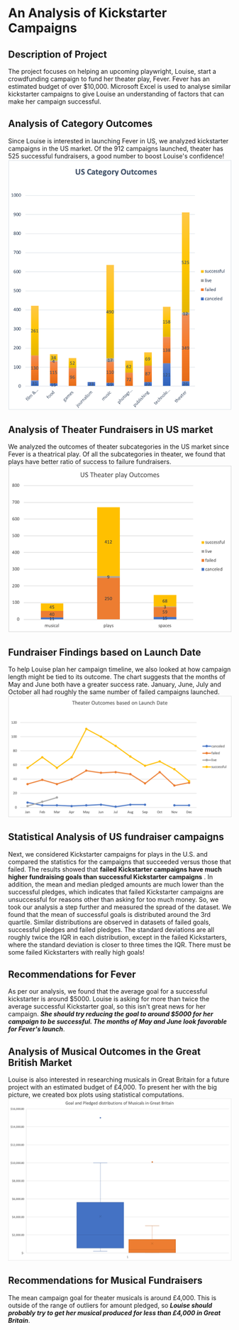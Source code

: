 # An Analysis of Kickstarter Campaigns
## Description of Project
The project focuses on helping an upcoming playwright, Louise, start a crowdfunding campaign to fund her theater play, Fever. Fever has an estimated budget of over $10,000. Microsoft Excel is used to analyse similar kickstarter campaigns to give Louise an understanding of factors that can make her campaign successful.
## Analysis of Category Outcomes
Since Louise is interested in launching Fever in US, we analyzed kickstarter campaigns in the US market. Of the 912 campaigns launched, theater has 525 successful fundraisers, a good number to boost Louise's confidence!
![US_Category_Outcomes.png](/US_Category_Outcomes.png)

## Analysis of Theater Fundraisers in US market
We analyzed the outcomes of theater subcategories in the US market since Fever is a theatrical play. Of all the subcategories in theater, we found that plays have better ratio of success to failure fundraisers.
![US%20Theater%20Play%20Outcomes.png](/US%20Theater%20Play%20Outcomes.png)

## Fundraiser Findings based on Launch Date
To help Louise plan her campaign timeline, we also looked at how campaign length might be tied to its outcome. The chart suggests that the months of May and June both have a greater success rate. January, June, July and October all had roughly the same number of failed campaigns launched.
![Outcomes%20based%20on%20Launch%20Date.png](/Outcomes%20based%20on%20Launch%20Date.png)

## Statistical Analysis of US fundraiser campaigns
Next, we considered Kickstarter campaigns for plays in the U.S. and compared the statistics for the campaigns that succeeded versus those that failed.
The results showed that **failed Kickstarter campaigns have much higher fundraising goals than successful Kickstarter campaigns** . 
In addition, the mean and median pledged amounts are much lower than the successful pledges, which indicates that failed Kickstarter campaigns are unsuccessful for reasons other than asking for too much money. 
So, we took our analysis a step further and measured the spread of the dataset. We found that the mean of successful goals is distributed around the 3rd quartile. Similar distributions are observed in datasets of failed goals, successful pledges and failed pledges.
The standard deviations are all roughly twice the IQR in each distribution, except in the failed Kickstarters, where the standard deviation is closer to three times the IQR. There must be some failed Kickstarters with really high goals!   

## Recommendations for Fever
As per our analysis, we found that the average goal for a successful kickstarter is around $5000. Louise is asking for more than twice the average successful Kickstarter goal, so this isn't great news for her campaign. ***She should try reducing the goal to around $5000 for her campaign to be successful. The months of May and June look favorable for Fever's launch***.  

## Analysis of Musical Outcomes in the Great British Market
Louise is also interested in researching musicals in Great Britain for a future project with an estimated budget of £4,000. To present her with the big picture, we created box plots using statistical computations.
![GB_Musical_Fundraisers.png](/GB_Musical_Fundraisers.png)

## Recommendations for Musical Fundraisers
The mean campaign goal for theater musicals is around £4,000. This is outside of the range of outliers for amount pledged, so ***Louise should probably try to get her musical produced for less than £4,000 in Great Britain***.
